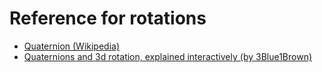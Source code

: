 # Reference for rotations

* [Quaternion (Wikipedia)](https://en.wikipedia.org/wiki/Quaternion)
* [Quaternions and 3d rotation, explained interactively (by 3Blue1Brown)](https://www.youtube.com/watch?v=zjMuIxRvygQ)
